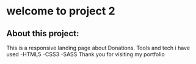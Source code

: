 # welcome  to project 2
##  About this project:
This is a responsive landing page about Donations. Tools and tech i have used
-HTML5
-CSS3
-SASS
Thank you for visiting my portfolio